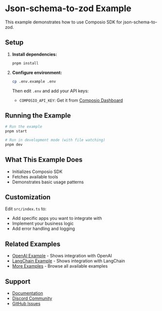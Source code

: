 # Json-schema-to-zod Example

This example demonstrates how to use Composio SDK for json-schema-to-zod.

## Setup

1. **Install dependencies:**
   ```bash
   pnpm install
   ```

2. **Configure environment:**
   ```bash
   cp .env.example .env
   ```
   
   Then edit `.env` and add your API keys:
   - `COMPOSIO_API_KEY`: Get it from [Composio Dashboard](https://app.composio.dev)

## Running the Example

```bash
# Run the example
pnpm start

# Run in development mode (with file watching)
pnpm dev
```

## What This Example Does

- Initializes Composio SDK
- Fetches available tools
- Demonstrates basic usage patterns

## Customization

Edit `src/index.ts` to:
- Add specific apps you want to integrate with
- Implement your business logic
- Add error handling and logging

## Related Examples

- [OpenAI Example](../openai) - Shows integration with OpenAI
- [LangChain Example](../langchain) - Shows integration with LangChain
- [More Examples](../) - Browse all available examples

## Support

- [Documentation](https://docs.composio.dev)
- [Discord Community](https://discord.gg/composio)
- [GitHub Issues](https://github.com/composio/composio/issues)
